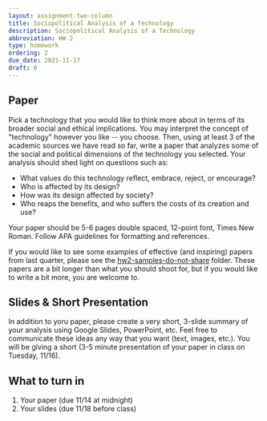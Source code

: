 ```yaml
---
layout: assignment-two-column
title: Sociopolitical Analysis of a Technology
description: Sociopolitical Analysis of a Technology
abbreviation: HW 2
type: homework
ordering: 2
due_date: 2021-11-17
draft: 0
---
```


## Paper

Pick a technology that you would like to think more about in terms of its broader social and ethical implications. You may interpret the concept of "technology" however you like -- you choose. Then, using at least 3 of the academic sources we have read so far, write a paper that analyzes some of the social and political dimensions of the technology you selected. Your analysis should shed light on questions such as: 

* What values do this technology reflect, embrace, reject, or encourage? 
* Who is affected by its design?
* How was its design affected by society? 
* Who reaps the benefits, and who suffers the costs of its creation and use? 

Your paper should be 5-6 pages double spaced, 12-point font, Times New Roman. Follow APA guidelines for formatting and references. 

If you would like to see some examples of effective (and inspiring) papers from last quarter, please see the <a href="https://canvas.northwestern.edu/courses/149914/files/folder/hw2-samples-do-not-share" target="_blank">hw2-samples-do-not-share</a> folder. These papers are a bit longer than what you should shoot for, but if you would like to write a bit more, you are welcome to.

## Slides & Short Presentation
In addition to yoru paper, please create a very short, 3-slide summary of your analysis using Google Slides, PowerPoint, etc. Feel free to communicate these ideas any way that you want (text, images, etc.). You will be giving a short (3-5 minute presentation of your paper in class on Tuesday, 11/16).

## What to turn in
1. Your paper (due 11/14 at midnight)
2. Your slides (due 11/18 before class)